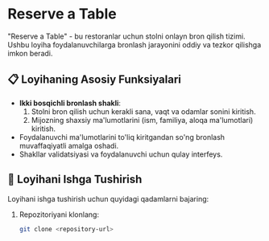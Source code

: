 # Reserve a Table

"Reserve a Table" - bu restoranlar uchun stolni onlayn bron qilish tizimi. Ushbu loyiha foydalanuvchilarga bronlash jarayonini oddiy va tezkor qilishga imkon beradi.

## 📋 Loyihaning Asosiy Funksiyalari
- **Ikki bosqichli bronlash shakli**:
  1. Stolni bron qilish uchun kerakli sana, vaqt va odamlar sonini kiritish.
  2. Mijozning shaxsiy ma'lumotlarini (ism, familiya, aloqa ma'lumotlari) kiritish.
- Foydalanuvchi ma'lumotlarini to'liq kiritgandan so'ng bronlash muvaffaqiyatli amalga oshadi.
- Shakllar validatsiyasi va foydalanuvchi uchun qulay interfeys.

## 🔗 Loyihani Ishga Tushirish
Loyihani ishga tushirish uchun quyidagi qadamlarni bajaring:

1. Repozitoriyani klonlang:
   ```bash
   git clone <repository-url>
